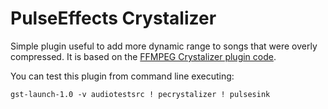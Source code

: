 # PulseEffects Crystalizer

Simple plugin useful to add more dynamic range to songs that were overly
compressed. It is based on the [FFMPEG Crystalizer plugin code](https://git.ffmpeg.org/gitweb/ffmpeg.git/blob_plain/HEAD:/libavfilter/af_crystalizer.c).

You can test this plugin from command line executing:

`gst-launch-1.0 -v audiotestsrc ! pecrystalizer ! pulsesink`
